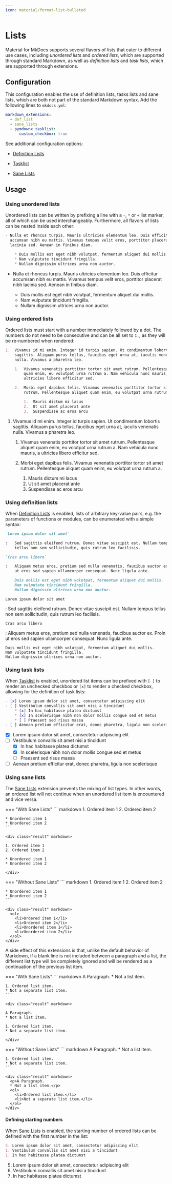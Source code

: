 ```yaml
---
icon: material/format-list-bulleted
---
```


# Lists

Material for MkDocs supports several flavors of lists that cater to different
use cases, including _unordered lists_ and _ordered lists_, which are supported
through standard Markdown, as well as _definition lists_ and _task lists_, which
are supported through extensions.

## Configuration

This configuration enables the use of definition lists, tasks lists and sane lists, which
are both not part of the standard Markdown syntax. Add the following lines to
`mkdocs.yml`:

``` yaml
markdown_extensions:
  - def_list
  - sane_lists
  - pymdownx.tasklist:
      custom_checkbox: true
```

See additional configuration options:

- [Definition Lists]
- [Tasklist]
- [Sane Lists]

  [Definition Lists]: ../setup/extensions/python-markdown.md#definition-lists
  [Tasklist]: ../setup/extensions/python-markdown-extensions.md#tasklist
  [Sane Lists]: ../setup/extensions/python-markdown.md#sane-lists

## Usage

### Using unordered lists

Unordered lists can be written by prefixing a line with a `-`, `*` or `+` list
marker, all of which can be used interchangeably. Furthermore, all flavors
of lists can be nested inside each other:

``` markdown title="List, unordered"
- Nulla et rhoncus turpis. Mauris ultricies elementum leo. Duis efficitur
  accumsan nibh eu mattis. Vivamus tempus velit eros, porttitor placerat nibh
  lacinia sed. Aenean in finibus diam.

    * Duis mollis est eget nibh volutpat, fermentum aliquet dui mollis.
    * Nam vulputate tincidunt fringilla.
    * Nullam dignissim ultrices urna non auctor.
```

<div class="result" markdown>

- Nulla et rhoncus turpis. Mauris ultricies elementum leo. Duis efficitur
  accumsan nibh eu mattis. Vivamus tempus velit eros, porttitor placerat nibh
  lacinia sed. Aenean in finibus diam.

    * Duis mollis est eget nibh volutpat, fermentum aliquet dui mollis.
    * Nam vulputate tincidunt fringilla.
    * Nullam dignissim ultrices urna non auctor.

</div>

### Using ordered lists

Ordered lists must start with a number immediately followed by a dot. The
numbers do not need to be consecutive and can be all set to `1.`, as they will
be re-numbered when rendered:

``` markdown title="List, ordered"
1.  Vivamus id mi enim. Integer id turpis sapien. Ut condimentum lobortis
    sagittis. Aliquam purus tellus, faucibus eget urna at, iaculis venenatis
    nulla. Vivamus a pharetra leo.

    1.  Vivamus venenatis porttitor tortor sit amet rutrum. Pellentesque aliquet
        quam enim, eu volutpat urna rutrum a. Nam vehicula nunc mauris, a
        ultricies libero efficitur sed.

    2.  Morbi eget dapibus felis. Vivamus venenatis porttitor tortor sit amet
        rutrum. Pellentesque aliquet quam enim, eu volutpat urna rutrum a.

        1.  Mauris dictum mi lacus
        2.  Ut sit amet placerat ante
        3.  Suspendisse ac eros arcu
```

<div class="result" markdown>

1.  Vivamus id mi enim. Integer id turpis sapien. Ut condimentum lobortis
    sagittis. Aliquam purus tellus, faucibus eget urna at, iaculis venenatis
    nulla. Vivamus a pharetra leo.

    1.  Vivamus venenatis porttitor tortor sit amet rutrum. Pellentesque aliquet
        quam enim, eu volutpat urna rutrum a. Nam vehicula nunc mauris, a
        ultricies libero efficitur sed.

    2.  Morbi eget dapibus felis. Vivamus venenatis porttitor tortor sit amet
        rutrum. Pellentesque aliquet quam enim, eu volutpat urna rutrum a.

        1.  Mauris dictum mi lacus
        2.  Ut sit amet placerat ante
        3.  Suspendisse ac eros arcu

</div>

### Using definition lists

When [Definition Lists] is enabled, lists of arbitrary key-value pairs, e.g. the
parameters of functions or modules, can be enumerated with a simple syntax:

``` markdown title="Definition list"
`Lorem ipsum dolor sit amet`

:   Sed sagittis eleifend rutrum. Donec vitae suscipit est. Nullam tempus
    tellus non sem sollicitudin, quis rutrum leo facilisis.

`Cras arcu libero`

:   Aliquam metus eros, pretium sed nulla venenatis, faucibus auctor ex. Proin
    ut eros sed sapien ullamcorper consequat. Nunc ligula ante.

    Duis mollis est eget nibh volutpat, fermentum aliquet dui mollis.
    Nam vulputate tincidunt fringilla.
    Nullam dignissim ultrices urna non auctor.
```

<div class="result" markdown>

`Lorem ipsum dolor sit amet`

:   Sed sagittis eleifend rutrum. Donec vitae suscipit est. Nullam tempus
    tellus non sem sollicitudin, quis rutrum leo facilisis.

`Cras arcu libero`

:   Aliquam metus eros, pretium sed nulla venenatis, faucibus auctor ex. Proin
    ut eros sed sapien ullamcorper consequat. Nunc ligula ante.

    Duis mollis est eget nibh volutpat, fermentum aliquet dui mollis.
    Nam vulputate tincidunt fringilla.
    Nullam dignissim ultrices urna non auctor.

</div>

### Using task lists

When [Tasklist] is enabled, unordered list items can be prefixed with `[ ]` to
render an unchecked checkbox or `[x]` to render a checked checkbox, allowing
for the definition of task lists:

``` markdown title="Task list"
- [x] Lorem ipsum dolor sit amet, consectetur adipiscing elit
- [ ] Vestibulum convallis sit amet nisi a tincidunt
    * [x] In hac habitasse platea dictumst
    * [x] In scelerisque nibh non dolor mollis congue sed et metus
    * [ ] Praesent sed risus massa
- [ ] Aenean pretium efficitur erat, donec pharetra, ligula non scelerisque
```

<div class="result" markdown>

- [x] Lorem ipsum dolor sit amet, consectetur adipiscing elit
- [ ] Vestibulum convallis sit amet nisi a tincidunt
    * [x] In hac habitasse platea dictumst
    * [x] In scelerisque nibh non dolor mollis congue sed et metus
    * [ ] Praesent sed risus massa
- [ ] Aenean pretium efficitur erat, donec pharetra, ligula non scelerisque

</div>

### Using sane lists

The [Sane Lists] extension prevents the mixing of list types.
In other words, an ordered list will not continue when an unordered
list item is encountered and vice versa.

=== "With Sane Lists"
    ``` markdown
    1. Ordered item 1
    2. Ordered item 2

    * Unordered item 1
    * Unordered item 2
    ```

    <div class="result" markdown>

    1. Ordered item 1
    2. Ordered item 2

    * Unordered item 1
    * Unordered item 2

    </div>

=== "Without Sane Lists"
    ``` markdown
    1. Ordered item 1
    2. Ordered item 2

    * Unordered item 1
    * Unordered item 2
    ```

    <div class="result" markdown>
      <ol>
        <li>Ordered item 1</li>
        <li>Ordered item 2</li>
        <li>Unordered item 1</li>
        <li>Unordered item 2</li>
      </ol>
    </div>

A side effect of this extensions is that, unlike the default behavior of Markdown,
if a blank line is not included between a paragraph and a list, the different list
type will be completely ignored and will be rendered as a continuation of the
previous list item.

=== "With Sane Lists"
    ``` markdown
    A Paragraph.
    * Not a list item.

    1. Ordered list item.
    * Not a separate list item.
    ```

    <div class="result" markdown>

    A Paragraph.
    * Not a list item.

    1. Ordered list item.
    * Not a separate list item.

    </div>

=== "Without Sane Lists"
    ``` markdown
    A Paragraph.
    * Not a list item.

    1. Ordered list item.
    * Not a separate list item.
    ```

    <div class="result" markdown>
      <p>A Paragraph.
      * Not a list item.</p>
      <ol>
        <li>Ordered list item.</li>
        <li>Not a separate list item.</li>
      </ol>
    </div>

#### Defining starting numbers

When [Sane Lists] is enabled, the starting number of ordered
lists can be defined with the first number in the list:

``` markdown title="Starting number"
5. Lorem ipsum dolor sit amet, consectetur adipiscing elit
1. Vestibulum convallis sit amet nisi a tincidunt
1. In hac habitasse platea dictumst
```

<div class="result" markdown>

5. Lorem ipsum dolor sit amet, consectetur adipiscing elit
1. Vestibulum convallis sit amet nisi a tincidunt
1. In hac habitasse platea dictumst

</div>
